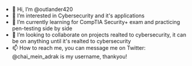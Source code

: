 - 👋 Hi, I’m @outlander420
- 👀 I’m interested in Cybersecurity and it's applications
- 🌱 I’m currently learning for CompTIA Security+ exam and practicing pen-testing side by side
- 💞️ I’m looking to collaborate on projects realted to cybersecurity, it can be on anything until it's realted to cybersecurity
- 📫 How to reach me, you can message me on Twitter: @chai_mein_adrak is my username, thankyou!

<!---
outlander420/outlander420 is a ✨ special ✨ repository because its `README.md` (this file) appears on your GitHub profile.
You can click the Preview link to take a look at your changes.
--->
